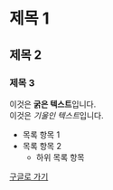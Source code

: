 # 제목 1
## 제목 2
### 제목 3

이것은 **굵은 텍스트**입니다.  
이것은 *기울인 텍스트*입니다.

- 목록 항목 1
- 목록 항목 2
  - 하위 목록 항목

[구글로 가기](https://www.google.com)

